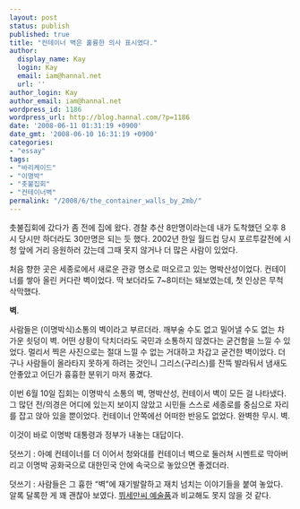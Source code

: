 ```yaml
---
layout: post
status: publish
published: true
title: "컨테이너 벽은 훌륭한 의사 표시였다."
author:
  display_name: Kay
  login: Kay
  email: iam@hannal.net
  url: ''
author_login: Kay
author_email: iam@hannal.net
wordpress_id: 1186
wordpress_url: http://blog.hannal.com/?p=1186
date: '2008-06-11 01:31:19 +0900'
date_gmt: '2008-06-10 16:31:19 +0900'
categories:
- "essay"
tags:
- "바리케이드"
- "이명박"
- "촛불집회"
- "컨테이너벽"
permalink: "/2008/6/the_container_walls_by_2mb/"
---
```

<p>촛불집회에 갔다가 좀 전에 집에 왔다. 경찰 추산 8만명이라는데 내가 도착했던 오후 8시 당시만 하더라도 30만명은 되는 듯 했다. 2002년 한일 월드컵 당시 포르투갈전에 시청 앞에 거리 응원하러 갔는데 그때 못지 않거나 더 많은 사람이 있었다.</p>
<p>처음 향한 곳은 세종로에서 새로운 관광 명소로 떠오르고 있는 명박산성이었다. 컨테이너를 쌓아 올린 커다란 벽이었다. 딱 보더라도 7~8미터는 돼보였는데, 첫 인상은 무척 삭막했다.</p>
<p><strong>벽</strong>.</p>
<p>사람들은 (이명박식)소통의 벽이라고 부르더라. 깨부술 수도 없고 밀어낼 수도 없는 차가운 쇳덩이 벽. 어떤 상황이 닥치더라도 국민과 소통하지 않겠다는 굳건함을 느낄 수 있었다. 멀리서 찍은 사진으로는 절대 느낄 수 없는 거대하고 차갑고 굳건한 벽이었다. 더구나 사람들이 올라타지 못하게 하려는 것인니 그리스(구리스)를 잔뜩 발라둬서 냄새도 안좋았고 어딘가 흉흉한 분위기 마저 풍겼다.</p>
<p>이번 6월 10일 집회는 이명박식 소통의 벽, 명박산성, 컨테이서 벽이 모든 걸 나타냈다. 그 많던 전/의경은 어디에 있는지 보이지 않았고 시민들 스스로 세종로를 중심으로 자리를 잡고 앉아 있을 뿐이었다. 컨테이너 안쪽에선 어떠한 반응도 없었다. 완벽한 무시. 벽.</p>
<p>이것이 바로 이명박 대통령과 정부가 내놓는 대답이다.</p>
<p>덧쓰기 : 아예 컨테이너를 더 이어서 청와대를 컨테이너 벽으로 둘러쳐 시멘트로 막아버리고 이명박 공화국으로 대한민국 안에 속국으로 놓았으면 좋겠더라.</p>
<p>덧쓰기 : 사람들은 그 흉한 “벽”에 재기발랄하고 재치 넘치는 이야기들을 붙여 놓았다. 알록 달록한 게 꽤 괜찮아 보였다. <a href="http://blog.sisain.co.kr/229">뷔세만씨 예술품</a>과 비교해도 못지 않을 것 같다.</p>

